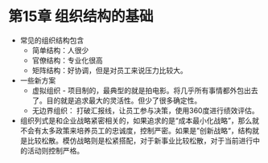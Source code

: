 # 第15章 组织结构的基础
- 常见的组织结构包含
	- 简单结构：人很少
	- 官僚结构：专业化很高
	- 矩阵结构：好协调，但是对员工来说压力比较大。
- 一些新方案
	- 虚拟组织 - 项目制的，最典型的就是拍电影。将几乎所有事情都外包出去了。目的就是追求最大的灵活性。但少了很多确定性。
	- 无边界组织： 打破汇报线，让员工参与决策，使用360度进行绩效评估。
- 组织列式是和企业战略紧密相关的，如果追求的是“成本最小化战略”，那么就不会有太多政策来培养员工的忠诚度，控制严密。如果是”创新战略“，结构就是比较松散。模仿战略则是松紧搭配，对于新事业比较松散，对于当前进行中的活动则控制严格。